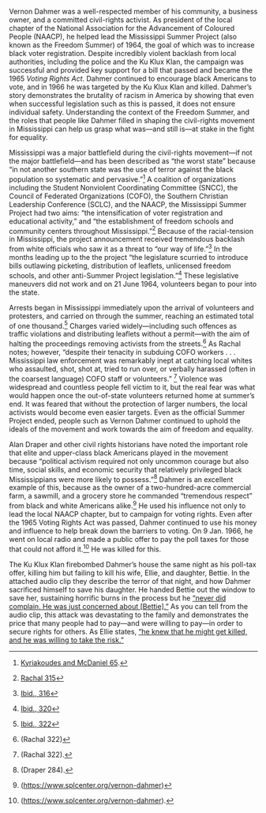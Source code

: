 

<div class="sidepanel">
              <!-- This is the div where all the popcorn action will hapen -->
              <div id="popcorn-container">
              </div>
            </div>

Vernon Dahmer was a well-respected member of his community, a business owner, and a committed civil-rights activist. As president of the local chapter of the National Association for the Advancement of Coloured People (NAACP), he helped lead the Mississippi Summer Project (also known as the Freedom Summer) of 1964, the goal of which was to increase black voter registration. Despite incredibly violent backlash from local authorities, including the police and the Ku Klux Klan, the campaign was successful and provided key support for a bill that passed and became the 1965 *Voting Rights Act*. Dahmer continued to encourage black Americans to vote, and in 1966 he was targeted by the Ku Klux Klan and killed. Dahmer’s story demonstrates the brutality of racism in America by showing that even when successful legislation such as this is passed, it does not ensure individual safety. Understanding the context of the Freedom Summer, and the roles that people like Dahmer filled in shaping the civil-rights movement in Mississippi can help us grasp what was—and still is—at stake in the fight for equality.

Mississippi was a major battlefield during the civil-rights movement—if not the major battlefield—and has been described as “the worst state” because “in not another southern state was the use of terror against the black population so systematic and pervasive.”[^1] A coalition of organizations including the Student Nonviolent Coordinating Committee (SNCC), the Council of Federated Organizations (COFO), the Southern Christian Leadership Conference (SCLC), and the NAACP, the Mississippi Summer Project had two aims: “the intensification of voter registration and educational activity,” and “the establishment of freedom schools and community centers throughout Mississippi.”[^2] Because of the racial-tension in Mississippi, the project announcement received tremendous backlash from white officials who saw it as a threat to “our way of life.”[^3] In the months leading up to the the project “the legislature scurried to introduce bills outlawing picketing, distribution of leaflets, unlicensed freedom schools, and other anti-Summer Project legislation.”[^4] These legislative maneuvers did not work and on 21 June 1964, volunteers began to pour into the state.

Arrests began in Mississippi immediately upon the arrival of volunteers and protesters, and carried on through the summer, reaching an estimated total of one thousand.[^5] Charges varied widely—including such offences as traffic violations and distributing leaflets without a permit—with the aim of halting the proceedings removing activists from the streets.[^6] As Rachal notes; however, “despite their tenacity in subduing COFO workers . . . Mississippi law enforcement was remarkably inept at catching local whites who assaulted, shot, shot at, tried to run over, or verbally harassed (often in the coarsest language) COFO staff or volunteers.” [^7] Violence was widespread and countless people fell victim to it, but the real fear was what would happen once the out-of-state volunteers returned home at summer’s end. It was feared that without the protection of larger numbers, the local activists would become even easier targets. Even as the official Summer Project ended, people such as Vernon Dahmer continued to uphold the ideals of the movement and work towards the aim of freedom and equality.

Alan Draper and other civil rights historians have noted the important role that elite and upper-class black Americans played in the movement because “political activism required not only uncommon courage but also time, social skills, and economic security that relatively privileged black Mississippians were more likely to possess.”[^8] Dahmer is an excellent example of this, because as the owner of a two-hundred-acre commercial farm, a sawmill, and a grocery store he commanded “tremendous respect” from black and white Americans alike.[^9] He used his influence not only to lead the local NAACP chapter, but to campaign for voting rights. Even after the 1965 Voting Rights Act was passed, Dahmer continued to use his money and influence to help break down the barriers to voting. On 9 Jan. 1966, he went on local radio and made a public offer to pay the poll taxes for those that could not afford it.[^10] He was killed for this.

The Ku Klux Klan firebombed Dahmer’s house the same night as his poll-tax offer, killing him but failing to kill his wife, Ellie, and daughter, Bettie. In the attached audio clip they describe the terror of that night, and how Dahmer sacrificed himself to save his daughter. He handed Bettie out the window to save her, sustaining horrific burns in the process but he <a href="#" onclick="javascript:seek(53)">“never did complain. He was just concerned about [Bettie].”</a> As you can tell from the audio clip, this attack was devastating to the family and demonstrates the price that many people had to pay—and were willing to pay—in order to secure rights for others. As Ellie states, <a href="#" onclick="javascript:seek(74)">“he knew that he might get killed, and he was willing to take the risk.”





 [^1]: [Kyriakoudes and McDaniel 65](http://muse.jhu.edu.myaccess.library.utoronto.ca/article/567250).
 [^2]: [Rachal 315](http://www.jstor.org.myaccess.library.utoronto.ca/stable/pdf/2649035.pdf?refreqid=excelsior%3A87da9ac309c96d6740d6f6c2991be8f9)
 [^3]:[Ibid., 316](http://www.jstor.org.myaccess.library.utoronto.ca/stable/pdf/2649035.pdf?refreqid=excelsior%3A87da9ac309c96d6740d6f6c2991be8f9)
 [^4]: [Ibid., 320](http://www.jstor.org.myaccess.library.utoronto.ca/stable/pdf/2649035.pdf?refreqid=excelsior%3A87da9ac309c96d6740d6f6c2991be8f9)
 [^5]: [Ibid., 322](http://www.jstor.org.myaccess.library.utoronto.ca/stable/pdf/2649035.pdf?refreqid=excelsior%3A87da9ac309c96d6740d6f6c2991be8f9)
 [^6]: (Rachal 322)
 [^7]: (Rachal 322).
 [^8]: (Draper 284).
 [^9]: (https://www.splcenter.org/vernon-dahmer)
 [^10]: (https://www.splcenter.org/vernon-dahmer).
